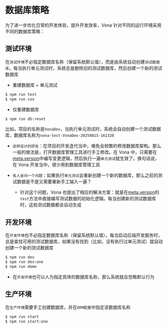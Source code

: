 # 数据库策略

为了进一步优化日常的开发体验，提升开发效率，Vona 针对不同的运行环境采用不同的数据库策略：

## 测试环境

在`测试环境`不必指定数据库名称（保留系统默认值），而是由系统自动创建`测试数据库`。每当执行单元测试时，系统总是删除旧的测试数据库，然后创建一个新的测试数据库

* 重建数据库 + 单元测试

``` bash
$ npm run test
$ npm run cov
```

* 仅重建数据库

``` bash
$ npm run db:reset
```

比如，项目的名称是`VonaDev`，当执行单元测试时，系统会自动创建一个测试数据库，数据库名称为`vona-test-VonaDev-20250815-161320`

* `这样设计的好处`：在项目的开发迭代当中，难免会频繁的修改数据库架构。那么一般的做法是，打开数据库管理工具进行手工修改。在 Vona 中，只需要在[meta.version](../../essentials/api/version.md)中编写变更逻辑，然后执行一遍`单元测试`就生效了。换句话说，在 Vona 开发当中，很少用到数据库管理工具

* `有人会问一个问题`：如果执行`单元测试`会重新创建一个新的数据库，那么之前的测试数据是不是又需要重新手工输入一遍？
  * 针对这个问题，Vona 也提出了相应的解决方案：就是在[meta.version](../../essentials/api/version.md)的`test`方法中直接编写测试数据的初始化逻辑。每当创建新的测试数据库时，这些测试数据都会自动生成

## 开发环境

在`开发环境`也不必指定数据库名称（保留系统默认值）。每当启动后端开发服务时，总是查找可用的测试数据库，如果没有找到（比如，没有执行过单元测试）就自动创建一个新的测试数据库

``` bash
$ npm run dev
$ npm run dev:one
$ npm run demo
```

* 在`开发环境`也可以人为指定具体的数据库名称，那么系统就会忽略默认行为

## 生产环境

在`生产环境`需要手工创建数据库，并在`ORM配置`中指定该数据库名称

``` bash
$ npm run start
$ npm run start:one
```
